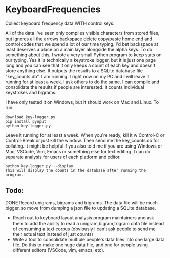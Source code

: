# KeyboardFrequencies

Collect keyboard frequency data WITH control keys.

All of the data I've seen only compiles visible characters from stored files, but ignores all the arrows backspace delete copy/paste home end and control codes that we spend a lot of our time typing. I'd bet backspace at least deserves a place on a main layer alongside the alpha keys. 
To do something about this, I wrote a very small Python program to keep stats on our typing. Yes it is technically a keystroke logger, but it is just one page long and you can see that it only keeps a count of each key and doesn't store anything else. It outputs the results to a SQLite database file "key_counts.db".
I am running it right now on my PC and I will leave it running for at least a week. I ask others to do the same. I can compile and consolidate the results if people are interested.
It counts individual keystrokes and bigrams.

I have only tested it on Windows, but it should work on Mac and Linux.
To run:
```
download key-logger.py
pip install pynput
python key-logger.py
```
Leave it running for at least a week. When you're ready, kill it w Control-C or Control-Break or just kill the window. Then send me the key_counts.db for collating.
It might be helpful if you also told me if you are using Windows or Mac, VSCode, Vim, Emacs or something else for text editing. I can do separate analysis for users of each platform and editor.

```
python key-logger.py --display
This will display the counts in the database after running the program.
```

## Todo:
DONE Record unigrams, bigrams and trigrams. The data file will be much bigger, so move from dumping a json file to updating a SQLite database.
- Reach out to keyboard layout analysis program maintainers and ask them to add the ability to read a unigram,bigram,trigram data file instead of consuming a text corpus (obviously I can't ask people to send me their actual text instead of just counts)
- Write a tool to consolidate multiple people's data files into one large data file. Do this to make one huge data file, and one for people using different editors (VSCode, vim, emacs, etc).
